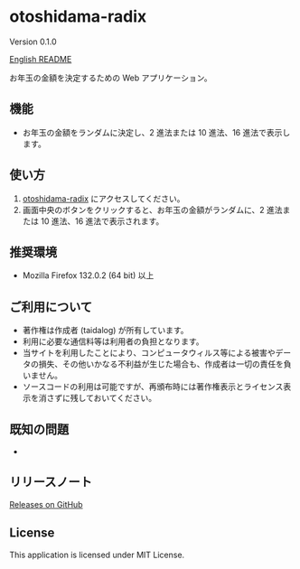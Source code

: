 # otoshidama-radix

Version 0.1.0

[English README](README.md)

お年玉の金額を決定するための Web アプリケーション。

## 機能

- お年玉の金額をランダムに決定し、2 進法または 10 進法、16 進法で表示します。

## 使い方

1. [otoshidama-radix](https://taidalog.github.io/otoshidama-radix/) にアクセスしてください。
1. 画面中央のボタンをクリックすると、お年玉の金額がランダムに、2 進法または 10 進法、16 進法で表示されます。

## 推奨環境

- Mozilla Firefox 132.0.2 (64 bit) 以上

## ご利用について

- 著作権は作成者 (taidalog) が所有しています。
- 利用に必要な通信料等は利用者の負担となります。
- 当サイトを利用したことにより、コンピュータウィルス等による被害やデータの損失、その他いかなる不利益が生じた場合も、作成者は一切の責任を負いません。
- ソースコードの利用は可能ですが、再頒布時には著作権表示とライセンス表示を消さずに残しておいてください。

## 既知の問題

-

## リリースノート

[Releases on GitHub](https://github.com/taidalog/otoshidama-radix/releases)

## License

This application is licensed under MIT License.
